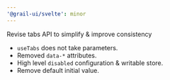 ```yaml
---
'@grail-ui/svelte': minor
---
```


Revise tabs API to simplify & improve consistency

- `useTabs` does not take parameters.
- Removed `data-*` attributes.
- High level `disabled` configuration & writable store.
- Remove default initial value.
